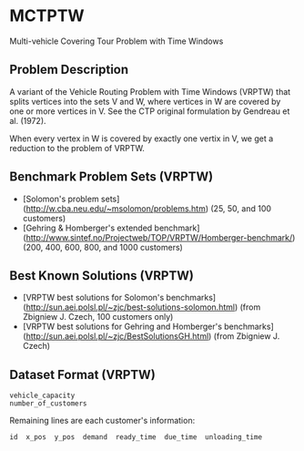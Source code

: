 MCTPTW
=====

Multi-vehicle Covering Tour Problem with Time Windows

## Problem Description

A variant of the Vehicle Routing Problem with Time Windows (VRPTW) that splits vertices into the sets V and W, where vertices in W are covered by one or more vertices in V. See the CTP original formulation by Gendreau et al. (1972).

When every vertex in W is covered by exactly one vertix in V, we get a reduction to the problem of VRPTW.

## Benchmark Problem Sets (VRPTW)

 * [Solomon's problem sets] (http://w.cba.neu.edu/~msolomon/problems.htm) (25, 50, and 100 customers)
 * [Gehring & Homberger's extended benchmark] (http://www.sintef.no/Projectweb/TOP/VRPTW/Homberger-benchmark/) (200, 400, 600, 800, and 1000 customers)

## Best Known Solutions (VRPTW)

 * [VRPTW best solutions for Solomon's benchmarks] (http://sun.aei.polsl.pl/~zjc/best-solutions-solomon.html) (from Zbigniew J. Czech, 100 customers only)
 * [VRPTW best solutions for Gehring and Homberger's benchmarks] (http://sun.aei.polsl.pl/~zjc/BestSolutionsGH.html) (from Zbigniew J. Czech)

## Dataset Format (VRPTW)

    vehicle_capacity
    number_of_customers
     
  Remaining lines are each customer's information:
  
    id  x_pos  y_pos  demand  ready_time  due_time  unloading_time
     
  